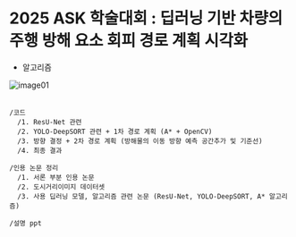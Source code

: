 # 2025 ASK 학술대회 : 딥러닝 기반 차량의 주행 방해 요소 회피 경로 계획 시각화

- 알고리즘

![image01](https://github.com/user-attachments/assets/905cb184-5e0d-433e-8a67-922ec031189a)
<br><br>
<pre><code>/코드
  /1. ResU-Net 관련
  /2. YOLO-DeepSORT 관련 + 1차 경로 계획 (A* + OpenCV)
  /3. 방향 결정 + 2차 경로 계획 (방해물의 이동 방향 예측 공간추가 및 기준선)
  /4. 최종 결과
  
/인용 논문 정리
  /1. 서론 부분 인용 논문
  /2. 도시거리이미지 데이터셋
  /3. 사용 딥러닝 모델, 알고리즘 관련 논문 (ResU-Net, YOLO-DeepSORT, A* 알고리즘)

/설명 ppt
</code></pre>
